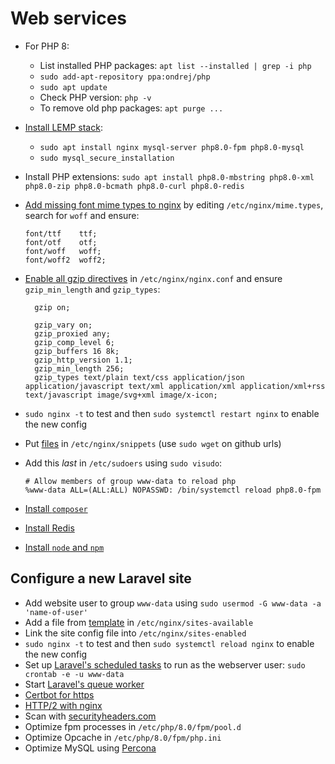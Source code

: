 # Web services

- For PHP 8:
  - List installed PHP packages: `apt list --installed | grep -i php`
  - `sudo add-apt-repository ppa:ondrej/php`
  - `sudo apt update`
  - Check PHP version: `php -v`
  - To remove old php packages: `apt purge ...`
- [Install LEMP stack](https://www.digitalocean.com/community/tutorials/how-to-install-linux-nginx-mysql-php-lemp-stack-on-ubuntu-20-04):

  - `sudo apt install nginx mysql-server php8.0-fpm php8.0-mysql`
  - `sudo mysql_secure_installation`

- Install PHP extensions: `sudo apt install php8.0-mbstring php8.0-xml php8.0-zip php8.0-bcmath php8.0-curl php8.0-redis`
- [Add missing font mime types to nginx](https://github.com/fontello/fontello/wiki/How-to-setup-server-to-serve-fonts)
  by editing `/etc/nginx/mime.types`, search for `woff` and ensure:

      font/ttf    ttf;
      font/otf    otf;
      font/woff   woff;
      font/woff2  woff2;

- [Enable all gzip directives](https://www.digitalocean.com/community/tutorials/how-to-add-the-gzip-module-to-nginx-on-ubuntu-16-04)
  in `/etc/nginx/nginx.conf` and ensure `gzip_min_length` and `gzip_types`:

        gzip on;

        gzip_vary on;
        gzip_proxied any;
        gzip_comp_level 6;
        gzip_buffers 16 8k;
        gzip_http_version 1.1;
        gzip_min_length 256;
        gzip_types text/plain text/css application/json application/javascript text/xml application/xml application/xml+rss text/javascript image/svg+xml image/x-icon;

- `sudo nginx -t` to test and then `sudo systemctl restart nginx` to enable the new config
- Put [files](../nginx/snippets/) in `/etc/nginx/snippets` (use `sudo wget` on github urls)
- Add this _last_ in `/etc/sudoers` using `sudo visudo`:

      # Allow members of group www-data to reload php
      %www-data ALL=(ALL:ALL) NOPASSWD: /bin/systemctl reload php8.0-fpm

- [Install `composer`](https://www.digitalocean.com/community/tutorials/how-to-install-and-use-composer-on-ubuntu-20-04)
- [Install Redis](https://www.digitalocean.com/community/tutorials/how-to-install-and-secure-redis-on-ubuntu-20-04)
- [Install `node` and `npm`](https://www.digitalocean.com/community/tutorials/how-to-install-node-js-on-ubuntu-20-04)

## Configure a new Laravel site

- Add website user to group `www-data` using `sudo usermod -G www-data -a 'name-of-user'`
- Add a file from [template](../nginx/sites-available/laravel-site) in `/etc/nginx/sites-available`
- Link the site config file into `/etc/nginx/sites-enabled`
- `sudo nginx -t` to test and then `sudo systemctl reload nginx` to enable the new config
- Set up [Laravel's scheduled tasks](https://laravel.com/docs/scheduling#running-the-scheduler)
  to run as the webserver user: `sudo crontab -e -u www-data`
- Start [Laravel's queue worker](https://laravel.com/docs/queues#running-the-queue-worker)
- [Certbot for https](https://certbot.eff.org/#ubuntuxenial-nginx)
- [HTTP/2 with nginx](https://www.digitalocean.com/community/tutorials/how-to-set-up-nginx-with-http-2-support-on-ubuntu-18-04)
- Scan with [securityheaders.com](https://securityheaders.com)
- Optimize fpm processes in `/etc/php/8.0/fpm/pool.d`
- Optimize Opcache in `/etc/php/8.0/fpm/php.ini`
- Optimize MySQL using [Percona](https://www.percona.com/doc/percona-toolkit/LATEST/installation.html)
